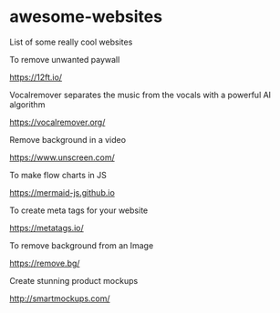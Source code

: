 # awesome-websites
List of some really cool websites

To remove unwanted paywall

https://12ft.io/

Vocalremover separates the music from the vocals with a powerful AI algorithm

https://vocalremover.org/

Remove background in a video

https://www.unscreen.com/


To make flow charts in JS

https://mermaid-js.github.io

To create meta tags for your website

https://metatags.io/

To remove background from an Image

https://remove.bg/

Create stunning product mockups

http://smartmockups.com/
